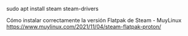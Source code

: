 





sudo apt install steam steam-drivers



Cómo instalar correctamente la versión Flatpak de Steam - MuyLinux
https://www.muylinux.com/2021/11/04/steam-flatpak-proton/
